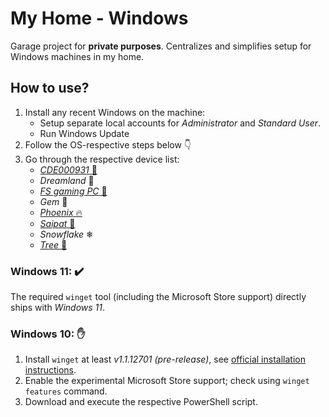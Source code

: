 # My Home - Windows

Garage project for **private purposes**.
Centralizes and simplifies setup for Windows machines in my home.


## How to use?

1. Install any recent Windows on the machine:
	* Setup separate local accounts for _Administrator_ and _Standard User_.
	* Run Windows Update
2. Follow the OS-respective steps below 👇
2. Go through the respective device list:
	* [_CDE000931_ 💼](./work-c.md)
	* _Dreamland_ 🌃
	* [_FS gaming PC_ 🧔](./desktop-fs.md)
	* _Gem_ 💎
	* [_Phoenix_ 🔥](./desktop-c.md)
	* [_Saipat_ 🦆](./notebook-c.md)
	* _Snowflake_ ❄
	* [_Tree_ 🌳](./desktop-s.md)


### Windows 11: ✔️

The required `winget` tool (including the Microsoft Store support) directly ships with _Windows 11_.


### Windows 10: ✋

1. Install `winget` at least _v1.1.12701 (pre-release)_, see [official installation instructions](https://github.com/microsoft/winget-cli#installing-the-client).
2. Enable the experimental Microsoft Store support; check using `winget features` command.
2. Download and execute the respective PowerShell script.
